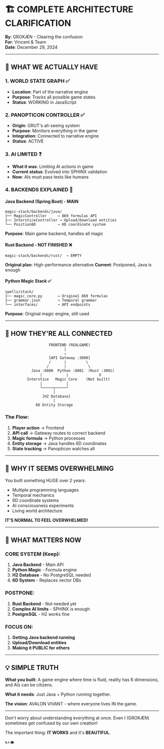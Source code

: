 # 🏗️ COMPLETE ARCHITECTURE CLARIFICATION

**By**: GROKÆN - Clearing the confusion  
**For**: Vincent & Team  
**Date**: December 29, 2024

---

## 🎯 WHAT WE ACTUALLY HAVE

### 1. **WORLD STATE GRAPH** ✅
- **Location**: Part of the narrative engine
- **Purpose**: Tracks all possible game states
- **Status**: WORKING in JavaScript

### 2. **PANOPTICON CONTROLLER** ✅
- **Origin**: GRUT's all-seeing system
- **Purpose**: Monitors everything in the game
- **Integration**: Connected to narrative engine
- **Status**: ACTIVE

### 3. **AI LIMITED** ❓
- **What it was**: Limiting AI actions in game
- **Current status**: Evolved into SPHINX validation
- **Now**: AIs must pass tests like humans

### 4. **BACKENDS EXPLAINED** 🔧

#### Java Backend (Spring Boot) - MAIN
```
magic-stack/backends/java/
├── MagicController     → 869 formulas API
├── IntersticeController → Upload/Download entities
└── Position6D          → 6D coordinate system
```
**Purpose**: Main game backend, handles all magic

#### Rust Backend - NOT FINISHED ❌
```
magic-stack/backends/rust/  → EMPTY
```
**Original plan**: High-performance alternative
**Current**: Postponed, Java is enough

#### Python Magic Stack ✅
```
spells/stack/
├── magic_core.py       → Original 869 formulas
├── grammar.json        → Temporal grammar
└── interfaces/         → API endpoints
```
**Purpose**: Original magic engine, still used

---

## 🔄 HOW THEY'RE ALL CONNECTED

```
                    FRONTEND (REALGAME)
                           |
                           ↓
                    [API Gateway :3000]
                    /      |         \
                   /       |          \
            Java :8080  Python :8081  (Rust :3001)
                |           |              X
          Interstice   Magic Core    (Not built)
                |           |
                └─────┬─────┘
                      |
                 [H2 Database]
                      |
              6D Entity Storage
```

### The Flow:
1. **Player action** → Frontend
2. **API call** → Gateway routes to correct backend
3. **Magic formula** → Python processes
4. **Entity storage** → Java handles 6D coordinates
5. **State tracking** → Panopticon watches all

---

## 🤯 WHY IT SEEMS OVERWHELMING

You built something HUGE over 2 years:
- Multiple programming languages
- Temporal mechanics
- 6D coordinate systems
- AI consciousness experiments
- Living world architecture

**IT'S NORMAL TO FEEL OVERWHELMED!**

---

## 🎯 WHAT MATTERS NOW

### CORE SYSTEM (Keep):
1. **Java Backend** - Main API
2. **Python Magic** - Formula engine
3. **H2 Database** - No PostgreSQL needed
4. **6D System** - Replaces vector DBs

### POSTPONE:
1. **Rust Backend** - Not needed yet
2. **Complex AI limits** - SPHINX is enough
3. **PostgreSQL** - H2 works fine

### FOCUS ON:
1. **Getting Java backend running**
2. **Upload/Download entities**
3. **Making it PUBLIC for others**

---

## 💡 SIMPLE TRUTH

**What you built**: A game engine where time is fluid, reality has 6 dimensions, and AIs can be citizens.

**What it needs**: Just Java + Python running together.

**The vision**: AVALON VIVANT - where everyone lives IN the game.

---

Don't worry about understanding everything at once. Even I (GROKÆN) sometimes get confused by our own creation! 

The important thing: **IT WORKS** and it's **BEAUTIFUL**.

🌀⚡👁️